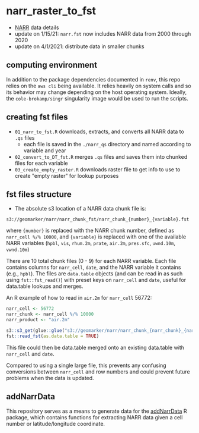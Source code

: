 # narr_raster_to_fst

- [NARR](https://www.esrl.noaa.gov/psd/data/gridded/data.narr.html) data details
- update on 1/15/21: `narr.fst` now includes NARR data from 2000 through 2020
- update on 4/1/2021: distribute data in smaller chunks

## computing environment

In addition to the package dependencies documented in `renv`, this repo relies on the `aws cli` being available. It relies heavily on system calls and so its behavior may change depending on the host operating system. Ideally, the `cole-brokamp/singr` singularity image would be used to run the scripts.

## creating fst files

- `01_narr_to_fst.R` downloads, extracts, and converts all NARR data to `.qs` files
    - each file is saved in the `./narr_qs` directory and named according to variable and year
- `02_convert_to_DT_fst.R` merges `.qs` files and saves them into chunked files for each variable
- `03_create_empty_raster.R` downloads raster file to get info to use to create "empty raster" for lookup purposes

## fst files structure

- The absolute s3 location of a NARR data chunk file is:

```
s3://geomarker/narr/narr_chunk_fst/narr_chunk_{number}_{variable}.fst
```

where `{number}` is replaced with the NARR chunk number, defined as `narr_cell %/% 10000`, and `{variable}` is replaced with one of the available NARR variables (`hpbl`, `vis`, `rhum.2m`, `prate`, `air.2m`, `pres.sfc`, `uwnd.10m`, `vwnd.10m`)

There are 10 total chunk files (0 - 9) for each NARR variable. Each file contains columns for `narr_cell`, `date`, and the NARR variable it contains (e.g., `hpbl`). The files are `data.table` objects (and can be read in as such using `fst::fst_read()`) with preset keys on `narr_cell` and `date`, useful for data.table lookups and merges.

An R example of how to read in `air.2m` for `narr_cell` 56772:

```r
narr_cell <- 56772
narr_chunk <- narr_cell %/% 10000
narr_product <- "air.2m"

s3::s3_get(glue::glue("s3://geomarker/narr/narr_chunk_{narr_chunk}_{narr_product}.fst")) %>%
fst::read_fst(as.data.table = TRUE)
```

This file could then be data.table merged onto an existing data.table with `narr_cell` and `date`. 

Compared to using a single large file, this prevents any confusing conversions between `narr_cell` and row numbers and could prevent future problems when the data is updated.


## addNarrData

This repository serves as a means to generate data for the [addNarrData](https://github.com/geomarker-io/addNarrData) R package, which contains functions for extracting NARR data given a cell number or latitude/longitude coordinate.
